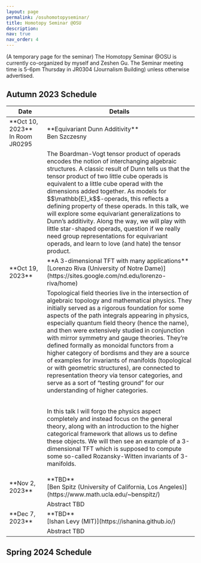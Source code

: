 ```yaml
---
layout: page
permalink: /osuhomotopyseminar/
title: Homotopy Seminar @OSU
description: 
nav: true
nav_order: 4
---
```


(A temporary page for the seminar) The Homotopy Seminar @OSU is currently co-organized by myself and Zeshen Gu. The Seminar meeting time is 5-6pm Thursday in JR0304 (Journalism Building) unless otherwise advertised.

## Autumn 2023 Schedule
<table>
<colgroup>
<col width="20%" />
<col width="80%" />
</colgroup>
<thead>
<tr class="header">
<th>Date</th>
<th>Details</th>
</tr>
</thead>
<tbody>
<tr>
<td markdown="span">**Oct 10, 2023**<br> In Room JR0295</td>
<td markdown="span">
**Equivariant Dunn Additivity**<br> Ben Szczesny </td>
</tr>
<tr>
<td></td>
<td markdown="span">
The Boardman-Vogt tensor product of operads encodes the notion of interchanging algebraic structures. A classic result of Dunn tells us that the tensor product of two little cube operads is equivalent to a little cube operad with the dimensions added together. As models for $$\mathbb{E}_k$$-operads, this reflects a defining property of these operads. In this talk, we will explore some equivariant generalizations to Dunn’s additivity. Along the way, we will play with little star-shaped operads, question if we really need group representations for equivariant operads, and learn to love (and hate) the tensor product.
</td>
</tr>

<tr>
<td markdown="span">**Oct 19, 2023**</td>
<td markdown="span">
**A 3-dimensional TFT with many applications** <br> [Lorenzo Riva (University of Notre Dame)](https://sites.google.com/nd.edu/lorenzo-riva/home) </td>
</tr>
<tr>
<td></td>
<td markdown="span">
Topological field theories live in the intersection of algebraic topology and mathematical physics. They initially served as a rigorous foundation for some aspects of the path integrals appearing in physics, especially quantum field theory (hence the name), and then were extensively studied in conjunction with mirror symmetry and gauge theories. They’re defined formally as monoidal functors from a higher category of bordisms and they are a source of examples for invariants of manifolds (topological or with geometric structures), are connected to representation theory via tensor categories, and serve as a sort of “testing ground” for our understanding of higher categories. <br><br>

In this talk I will forgo the physics aspect completely and instead focus on the general theory, along with an introduction to the higher categorical framework that allows us to define these objects. We will then see an example of a 3-dimensional TFT which is supposed to compute some so-called Rozansky-Witten invariants of 3-manifolds.
</td>
</tr>

<tr>
<td markdown="span">**Nov 2, 2023**</td>
<td markdown="span">
**TBD** <br> [Ben Spitz (University of California, Los Angeles)](https://www.math.ucla.edu/~benspitz/) </td>
</tr>
<tr>
<td></td>
<td markdown="span">
Abstract TBD
</td>
</tr>

<tr>
<td markdown="span">**Dec 7, 2023**</td>
<td markdown="span">
**TBD** <br> [Ishan Levy (MIT)](https://ishanina.github.io/) </td>
</tr>
<tr>
<td></td>
<td markdown="span">
Abstract TBD
</td>
</tr>

</tbody>
</table>

## Spring 2024 Schedule